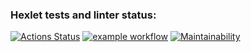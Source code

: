 ### Hexlet tests and linter status:
[![Actions Status](https://github.com/CoinerLo/frontend-project-lvl1/workflows/hexlet-check/badge.svg)](https://github.com/CoinerLo/frontend-project-lvl1/actions)
[![example workflow](https://github.com/CoinerLo/frontend-project-lvl1/actions/workflows/github-actions.yml/badge.svg)](https://github.com/CoinerLo/frontend-project-lvl1/actions/workflows/github-actions.yml)
[![Maintainability](https://api.codeclimate.com/v1/badges/a99a88d28ad37a79dbf6/maintainability)](https://codeclimate.com/github/codeclimate/codeclimate/maintainability)
